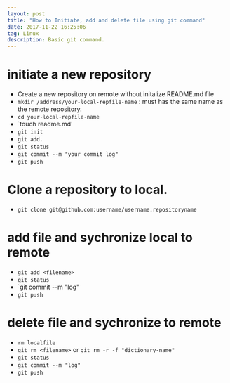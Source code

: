 ```yaml
---
layout: post
title: "How to Initiate, add and delete file using git command"
date: 2017-11-22 16:25:06
tag: Linux
description: Basic git command.
---
```


# initiate a new repository
* Create a new repository on remote without initalize README.md file 
* `mkdir /address/your-local-repfile-name` : must has the same name as the remote repository.
* `cd your-local-repfile-name `
* `touch readme.md'
* `git init`
* `git add.`
* `git status`
* `git commit --m "your commit log"`
* `git push`

# Clone a repository to local.
* `git clone git@github.com:username/username.repositoryname`

# add file and sychronize local to remote
* `git add <filename>`
* `git status`
* `git commit --m "log"
* `git push`

# delete file and sychronize to remote
* `rm localfile`
* `git rm <filename>` or `git rm -r -f "dictionary-name"`
* `git status`
* `git commit --m "log"`
* `git push`

